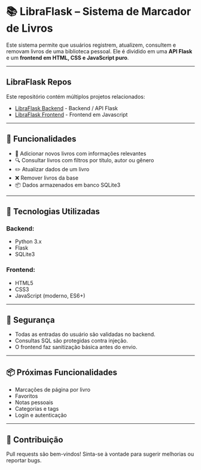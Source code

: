 # 📚 LibraFlask – Sistema de Marcador de Livros

Este sistema permite que usuários registrem, atualizem, consultem e removam livros de uma biblioteca pessoal. Ele é dividido em uma **API Flask** e um **frontend em HTML, CSS e JavaScript puro**.

---
## LibraFlask Repos

Este repositório contém múltiplos projetos relacionados:

- [LibraFlask Backend](https://github.com/9erikSantos6/LibraFlaskBack.git) - Backend / API Flask
- [LibraFlask Frontend](https://github.com/9erikSantos6/LibraFlaskFront.git) - Frontend em Javascript

---

## 🚀 Funcionalidades

- 📖 Adicionar novos livros com informações relevantes
- 🔍 Consultar livros com filtros por título, autor ou gênero
- ✏️ Atualizar dados de um livro
- ❌ Remover livros da base
- 📦 Dados armazenados em banco SQLite3

---

## 🧱 Tecnologias Utilizadas

### Backend:
- Python 3.x
- Flask
- SQLite3 

### Frontend:
- HTML5
- CSS3
- JavaScript (moderno, ES6+)

---

## 🔐 Segurança
- Todas as entradas do usuário são validadas no backend.
- Consultas SQL são protegidas contra injeção.
- O frontend faz sanitização básica antes do envio.

---

## 📦 Próximas Funcionalidades
- Marcações de página por livro
- Favoritos
- Notas pessoais
- Categorias e tags
- Login e autenticação

---

## 🤝 Contribuição
Pull requests são bem-vindos! Sinta-se à vontade para sugerir melhorias ou reportar bugs.
